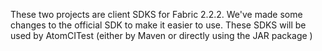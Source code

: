 These two projects are client SDKS for Fabric 2.2.2. We've made some changes to the official SDK to make it easier to use. These SDKS will be used by AtomCITest (either by Maven or directly using the JAR package )